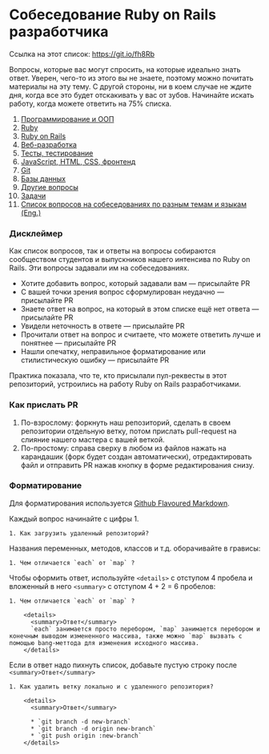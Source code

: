 # Собеседование Ruby on Rails разработчика

Ссылка на этот список: https://git.io/fh8Rb

Вопросы, которые вас могут спросить, на которые идеально знать ответ. Уверен, чего-то из этого вы не знаете, поэтому можно почитать материалы на эту тему. С другой стороны, ни в коем случае не ждите дня, когда все это будет отскакивать у вас от зубов. Начинайте искать работу, когда можете ответить на 75% списка.

1. [Программирование и ООП](programming_oop.md)
1. [Ruby](ruby.md)
1. [Ruby on Rails](rails.md)
1. [Веб-разработка](webdev.md)
1. [Тесты, тестирование](spec.md)
1. [JavaScript, HTML, CSS, фронтенд](frontend.md)
1. [Git](git.md)
1. [Базы данных](database.md)
1. [Другие вопросы](other.md)
1. [Задачи](tasks.md)
1. [Список вопросов на собеседованиях по разным темам и языкам (Eng.) ](interview_questions.md)

### Дисклеймер

Как список вопросов, так и ответы на вопросы собираются сообществом студентов и выпускников нашего интенсива по Ruby on Rails. Эти вопросы задавали им на собеседованиях.

* Хотите добавить вопрос, который задавали вам — присылайте PR
* С вашей точки зрения вопрос сформулирован неудачно — присылайте PR
* Знаете ответ на вопрос, на который в этом списке ещё нет ответа — присылайте PR
* Увидели неточность в ответе — присылайте PR
* Прочитали ответ на вопрос и считаете, что можете ответить лучше и понятнее — присылайте PR
* Нашли опечатку, неправильное форматирование или стилистическую ошибку — присылайте PR

Практика показала, что те, кто присылали пул-реквесты в этот репозиторий, устроились на работу Ruby on Rails разработчиками.

### Как прислать PR

1. По-взрослому: форкнуть наш репозиторий, сделать в своем репозитории отдельную ветку, потом прислать pull-request на слияние нашего мастера с вашей веткой.
2. По-простому: справа сверху в любом из файлов нажать на карандашик (форк будет создан автоматически), отредактировать файл и отправить PR нажав кнопку в форме редактирования снизу.

### Форматирование

Для форматирования используется [Github Flavoured Markdown](https://guides.github.com/features/mastering-markdown/).

Каждый вопрос начинайте с цифры 1.

    1. Как загрузить удаленный репозиторий?

Названия переменных, методов, классов и т.д. оборачивайте в грависы:

    1. Чем отличается `each` от `map` ?

Чтобы оформить ответ, используйте `<details>` с отступом 4 пробела и вложенный в него `<summary>` с отступом 4 + 2 = 6 пробелов:


```
1. Чем отличается `each` от `map` ?

    <details>
      <summary>Ответ</summary>
      `each` занимается просто перебором, `map` занимается перебором и конечным выводом измененного массива, также можно `map` вызвать с помощью bang-меттода для изменения исходного массива.
    </details>
```

Если в ответ надо пихнуть список, добавьте пустую строку после `<summary>Ответ</summary>`

```
1. Как удалить ветку локально и с удаленного репозитория?

    <details>
      <summary>Ответ</summary>

      * `git branch -d new-branch`
      * `git branch -d origin new-branch`
      * `git push origin :new-branch`
    </details>
```
